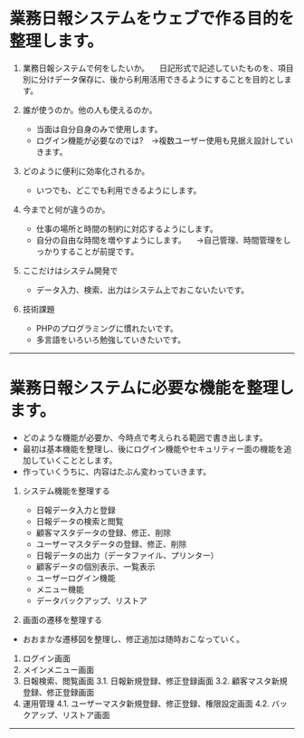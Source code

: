 # 業務日報システムをウェブで作る目的を整理します。
1. 業務日報システムで何をしたいか。
　日記形式で記述していたものを、項目別に分けデータ保存に、後から利用活用できるようにすることを目的とします。

2. 誰が使うのか。他の人も使えるのか。
    - 当面は自分自身のみで使用します。
    - ログイン機能が必要なのでは?　→複数ユーザー使用も見据え設計していきます。

3. どのように便利に効率化されるか。
    - いつでも、どこでも利用できるようにします。

4. 今までと何が違うのか。
    - 仕事の場所と時間の制約に対応するようにします。
    - 自分の自由な時間を増やすようにします。
    　→自己管理、時間管理をしっかりすることが前提です。

5. ここだけはシステム開発で
    - データ入力、検索、出力はシステム上でおこないたいです。

6. 技術課題
    - PHPのプログラミングに慣れたいです。
    - 多言語をいろいろ勉強していきたいです。
    
 ---

# 業務日報システムに必要な機能を整理します。 
 * どのような機能が必要か、今時点で考えられる範囲で書き出します。
 * 最初は基本機能を整理し、後にログイン機能やセキュリティー面の機能を追加していくこととします。
 * 作っていくうちに、内容はたぶん変わっていきます。
 

1. システム機能を整理する
    - 日報データ入力と登録
    - 日報データの検索と閲覧
    - 顧客マスタデータの登録、修正、削除
    - ユーザーマスタデータの登録、修正、削除
    - 日報データの出力（データファイル、プリンター）
    - 顧客データの個別表示、一覧表示
    - ユーザーログイン機能
    - メニュー機能
    - データバックアップ、リストア

2. 画面の遷移を整理する
 * おおまかな遷移図を整理し、修正追加は随時おこなっていく。　
  1. ログイン画面
  2. メインメニュー画面
  3. 日報検索、閲覧画面
   3.1. 日報新規登録、修正登録画面
   3.2. 顧客マスタ新規登録、修正登録画面
  4. 運用管理
   4.1. ユーザーマスタ新規登録、修正登録、権限設定画面
   4.2. バックアップ、リストア画面
  
---   
